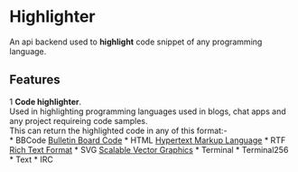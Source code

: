 # Highlighter

An api backend used to **highlight** code snippet of any programming language.

## Features

1 **Code highlighter**.  
Used in highlighting programming languages used in blogs, chat apps and any project requireing code samples.  
This can return the highlighted code in any of this format:-  
    * BBCode [Bulletin Board Code](https://en.wikipedia.org/wiki/BBCode)
    * HTML [Hypertext Markup Language](https://www.w3schools.com/html/html_intro.asp)
    * RTF [Rich Text Format](https://en.wikipedia.org/wiki/Rich_Text_Format)
    * SVG [Scalable Vector Graphics](https://developer.mozilla.org/en-US/docs/Web/SVG)
    * Terminal
    * Terminal256
    * Text
    * IRC
